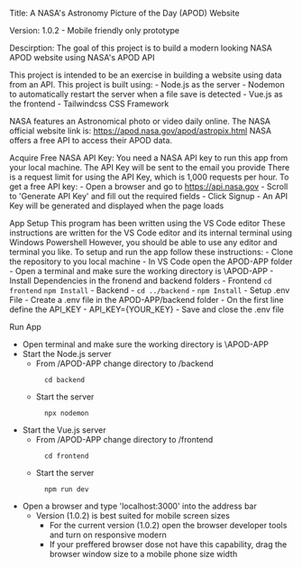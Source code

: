Title:
  A NASA's Astronomy Picture of the Day (APOD) Website

Version:
  1.0.2 - Mobile friendly only prototype

Descirption:
  The goal of this project is to build a modern looking NASA APOD website using NASA's APOD API 

  This project is intended to be an exercise in building a website using data from an API.
  This project is built using: 
    - Node.js as the server 
      - Nodemon to automatically restart the server when a file save is detected
    - Vue.js as the frontend
      - Tailwindcss CSS Framework
      
  NASA features an Astronomical photo or video daily online.
  The NASA official website link is: https://apod.nasa.gov/apod/astropix.html
  NASA offers a free API to access their APOD data.

Acquire Free NASA API Key:
  You need a NASA API key to run this app from your local machine. 
  The API Key will be sent to the email you provide
  There is a request limit for using the API Key, which is 1,000 requests per hour.
  To get a free API key:
    - Open a browser and go to https://api.nasa.gov
    - Scroll to 'Generate API Key' and fill out the required fields
    - Click Signup
    - An API Key will be generated and displayed when the page loads
    
App Setup
  This program has been written using the VS Code editor
  These instructions are written for the VS Code editor and its internal terminal using Windows Powershell
  However, you should be able to use any editor and terminal you like.
  To setup and run the app follow these instructions: 
    - Clone the repository to you local machine
    - In VS Code open the APOD-APP folder
    - Open a terminal and make sure the working directory is \APOD-APP
    - Install Dependencies in the fronend and backend folders
      - Frontend
        ```
          cd frontend
        ```
       ```
          npm Install
        ```
      - Backend
        - ```
            cd ../backend
          ```
        - ```
            npm Install
          ```
    - Setup .env File
      - Create a .env file in the APOD-APP/backend folder
      - On the first line define the API_KEY
        - API_KEY={YOUR_KEY}
      - Save and close the .env file

Run App
  - Open terminal and make sure the working directory is \APOD-APP
  - Start the Node.js server
    - From /APOD-APP change directory to /backend
      ```
        cd backend
      ```
    - Start the server
      ```
        npx nodemon
      ```
  - Start the Vue.js server
    - From /APOD-APP change directory to /frontend
      ```
        cd frontend
      ```
    - Start the server
      ```
        npm run dev
      ```
  - Open a browser and type 'localhost:3000' into the address bar
    - Version (1.0.2) is best suited for mobile screen sizes 
      - For the current version (1.0.2) open the browser developer tools and turn on responsive modern
      - If your preffered browser dose not have this capability, drag the browser window size to a mobile phone size width
    